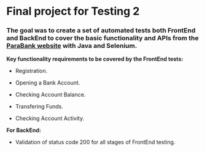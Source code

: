 # Final project for Testing 2

### The goal was to create a set of automated tests both FrontEnd and BackEnd to cover the basic functionality and APIs from the [ParaBank website]( https://parabank.parasoft.com/) with Java and Selenium.

**Key functionality requirements to be covered by the FrontEnd tests:**


* Registration.

* Opening a Bank Account.

* Checking Account Balance.

* Transfering Funds.

* Checking Account Activity.

**For BackEnd:**

* Validation of status code 200 for all stages of FrontEnd testing.
